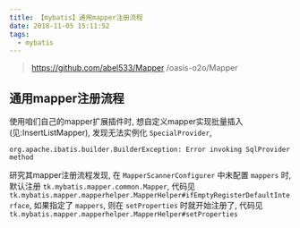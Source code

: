 ```yaml
---
title: 【mybatis】通用mapper注册流程
date: 2018-11-05 15:11:52
tags:
  - mybatis
---
```


> https://github.com/abel533/Mapper
> /oasis-o2o/Mapper

## 通用mapper注册流程

使用咱们自己的mapper扩展插件时, 想自定义mapper实现批量插入(见:InsertListMapper), 发现无法实例化 `SpecialProvider`, 

`org.apache.ibatis.builder.BuilderException: Error invoking SqlProvider method`

研究其mapper注册流程发现, 在 `MapperScannerConfigurer` 中未配置 `mappers` 时, 默认注册 `tk.mybatis.mapper.common.Mapper`, 代码见 `tk.mybatis.mapper.mapperhelper.MapperHelper#ifEmptyRegisterDefaultInterface`, 如果指定了 `mappers`, 则在 `setProperties` 时就开始注册了, 代码见 `tk.mybatis.mapper.mapperhelper.MapperHelper#setProperties`